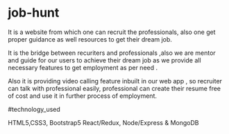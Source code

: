 # job-hunt

It is a website from which one can recruit the
professionals, also one get proper guidance as well resources
to get their dream job. 


It is the bridge between recuriters and professionals ,also
we are mentor and guide for our users to achieve their dream
job as we provide all necessary features to get employment as
per need .

Also it is providing video calling feature inbuilt in our web
app , so recruiter can talk with professional easily, professional can create their resume free
of cost and use it in further process of employment.

#technology_used

HTML5,CSS3, Bootstrap5
React/Redux,
Node/Express & MongoDB
